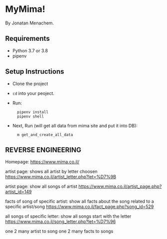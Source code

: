 # MyMima!

By Jonatan Menachem.


## Requirements
* Python 3.7 or 3.8
* pipenv

## Setup Instructions
* Clone the project
* `cd` into your peoject.
* Run:

        pipenv install
        pipenv shell
* Next, Run (will get all data from mima site and put it into DB):

        m get_and_create_all_data

## REVERSE ENGINEERING
Homepage:
https://www.mima.co.il/

artist page:
shows all artist by letter choosen
https://www.mima.co.il/artist_letter.php?let=%D7%9B

artist page:
show all songs of artist
https://www.mima.co.il/artist_page.php?artist_id=149

facts of song of specific artist:
show all facts about the song related to a specific artist/song
https://www.mima.co.il/fact_page.php?song_id=529

all songs of specific letter:
show all songs start with the letter
https://www.mima.co.il/song_letter.php?let=%D7%96

one 2 many artist to song
one 2 many facts to songs


